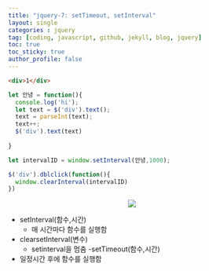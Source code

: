 ```yaml
---
title: "jquery-7: setTimeout, setInterval"
layout: single
categories : jquery
tag: [coding, javascript, github, jekyll, blog, jquery]
toc: true
toc_sticky: true
author_profile: false
---
```



```html
<div>1</div>
```

```js
let 안녕 = function(){
  console.log('hi');
  let text = $('div').text();
  text = parseInt(text);
  text++;
  $('div').text(text)
  
}

let intervalID = window.setInterval(안녕,1000);

$('div').dblclick(function(){
  window.clearInterval(intervalID)
})
```


<p align="center">
  <img src="https://user-images.githubusercontent.com/111720411/209913498-d6180b45-f986-4ef1-8258-62b82f7bf20d.gif">
  </p>

- setInterval(함수,시간)
  - 매 시간마다 함수를 실행함
- clearsetInterval(변수)
  - setinterval을 멈춤
-setTimeout(함수,시간)
 - 일정시간 후에 함수를 실행함



